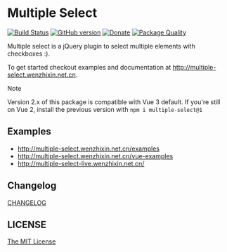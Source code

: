 # Multiple Select

[![Build Status](https://travis-ci.org/wenzhixin/multiple-select.svg)](https://travis-ci.org/wenzhixin/multiple-select)
[![GitHub version](https://badge.fury.io/gh/wenzhixin%2Fmultiple-select.svg)](http://badge.fury.io/gh/wenzhixin%2Fmultiple-select)
[![Donate](https://www.paypalobjects.com/en_US/i/btn/btn_donateCC_LG.gif)](https://www.paypal.com/paypalme/wenzhixin)
[![Package Quality](https://npm.packagequality.com/shield/multiple-select.svg)](https://packagequality.com/#?package=multiple-select)

Multiple select is a jQuery plugin to select multiple elements with checkboxes :).

To get started checkout examples and documentation at <http://multiple-select.wenzhixin.net.cn>.

> [!NOTE]
> Version 2.x of this package is compatible with Vue 3 default. If you're still on Vue 2, install the previous version with `npm i multiple-select@1`

## Examples

* http://multiple-select.wenzhixin.net.cn/examples
* http://multiple-select.wenzhixin.net.cn/vue-examples
* http://multiple-select-live.wenzhixin.net.cn/

## Changelog

[CHANGELOG](https://github.com/wenzhixin/multiple-select/blob/master/CHANGELOG.md)

## LICENSE

[The MIT License](https://github.com/wenzhixin/multiple-select/blob/master/LICENSE)
